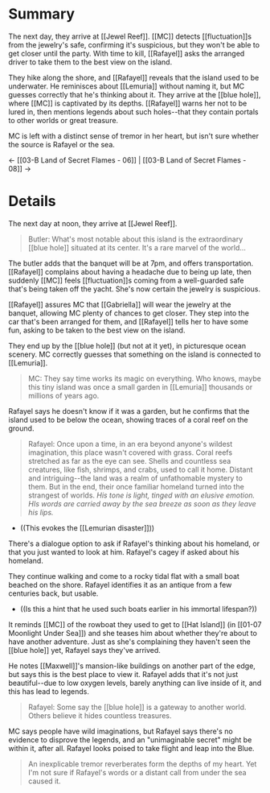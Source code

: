 # Summary
The next day, they arrive at [[Jewel Reef]]. [[MC]] detects [[fluctuation]]s from the jewelry's safe, confirming it's suspicious, but they won't be able to get closer until the party. With time to kill, [[Rafayel]] asks the arranged driver to take them to the best view on the island.

They hike along the shore, and [[Rafayel]] reveals that the island used to be underwater. He reminisces about [[Lemuria]] without naming it, but MC guesses correctly that he's thinking about it. They arrive at the [[blue hole]], where [[MC]] is captivated by its depths. [[Rafayel]] warns her not to be lured in, then mentions legends about such holes--that they contain portals to other worlds or great treasure.

MC is left with a distinct sense of tremor in her heart, but isn't sure whether the source is Rafayel or the sea.

← [[03-B Land of Secret Flames - 06]] | [[03-B Land of Secret Flames - 08]] →
# Details
The next day at noon, they arrive at [[Jewel Reef]].
> Butler: What's most notable about this island is the extraordinary [[blue hole]] situated at its center. It's a rare marvel of the world...

The butler adds that the banquet will be at 7pm, and offers transportation. [[Rafayel]] complains about having a headache due to being up late, then suddenly [[MC]] feels [[fluctuation]]s coming from a well-guarded safe that's being taken off the yacht. She's now certain the jewelry is suspicious.

[[Rafayel]] assures MC that [[Gabriella]] will wear the jewelry at the banquet, allowing MC plenty of chances to get closer. They step into the car that's been arranged for them, and [[Rafayel]] tells her to have some fun, asking to be taken to the best view on the island.

They end up by the [[blue hole]] (but not at it yet), in picturesque ocean scenery. MC correctly guesses that something on the island is connected to [[Lemuria]].
> MC: They say time works its magic on everything. Who knows, maybe this tiny island was once a small garden in [[Lemuria]] thousands or millions of years ago.

Rafayel says he doesn't know if it was a garden, but he confirms that the island used to be below the ocean, showing traces of a coral reef on the ground.

> Rafayel: Once upon a time, in an era beyond anyone's wildest imagination, this place wasn't covered with grass. Coral reefs stretched as far as the eye can see. Shells and countless sea creatures, like fish, shrimps, and crabs, used to call it home. Distant and intriguing--the land was a realm of unfathomable mystery to them. But in the end, their once familiar homeland turned into the strangest of worlds.
> *His tone is light, tinged with an elusive emotion. HIs words are carried away by the sea breeze as soon as they leave his lips.*
* ((This evokes the [[Lemurian disaster]]))

There's a dialogue option to ask if Rafayel's thinking about his homeland, or that you just wanted to look at him. Rafayel's cagey if asked about his homeland.

They continue walking and come to a rocky tidal flat with a small boat beached on the shore. Rafayel identifies it as an antique from a few centuries back, but usable.
* ((Is this a hint that he used such boats earlier in his immortal lifespan?))

It reminds [[MC]] of the rowboat they used to get to [[Hat Island]] (in [[01-07 Moonlight Under Sea]]) and she teases him about whether they're about to have another adventure. Just as she's complaining they haven't seen the [[blue hole]] yet, Rafayel says they've arrived.

He notes [[Maxwell]]'s mansion-like buildings on another part of the edge, but says this is the best place to view it. Rafayel adds that it's not just beautiful--due to low oxygen levels, barely anything can live inside of it, and this has lead to legends.
> Rafayel: Some say the [[blue hole]] is a gateway to another world. Others believe it hides countless treasures.

MC says people have wild imaginations, but Rafayel says there's no evidence to disprove the legends, and an "unimaginable secret" might be within it, after all. Rafayel looks poised to take flight and leap into the Blue. 

> An inexplicable tremor reverberates form the depths of my heart. Yet I'm not sure if Rafayel's words or a distant call from under the sea caused it.
